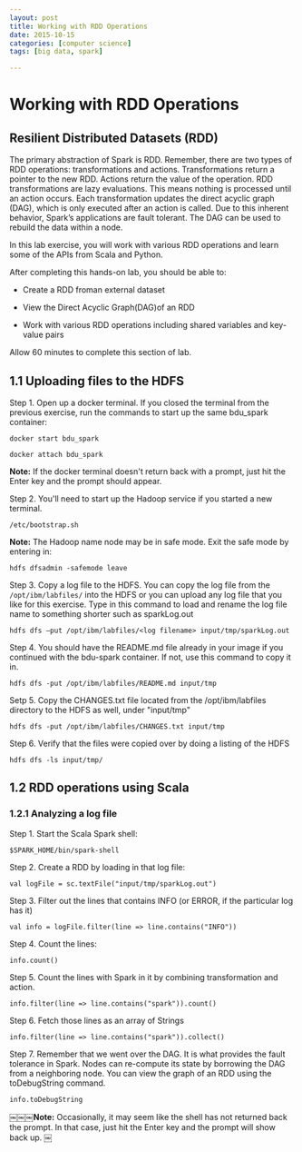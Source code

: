 ```yaml
---
layout: post
title: Working with RDD Operations
date: 2015-10-15
categories: [computer science]
tags: [big data, spark]

---
```


# Working with RDD Operations


## Resilient Distributed Datasets (RDD)
The primary abstraction of Spark is RDD. Remember, there are two types of RDD operations: transformations and actions. Transformations return a pointer to the new RDD. Actions return the value of the operation. RDD transformations are lazy evaluations. This means nothing is processed until an action occurs. Each transformation updates the direct acyclic graph (DAG), which is only executed after an action is called. Due to this inherent behavior, Spark’s applications are fault tolerant. The DAG can be used to rebuild the data within a node.In this lab exercise, you will work with various RDD operations and learn some of the APIs from Scala and Python.
After completing this hands-on lab, you should be able to:* Create a RDD froman external dataset
* View the Direct Acyclic Graph(DAG)of an RDD
* Work with various RDD operations including shared variables and key-value pairsAllow 60 minutes to complete this section of lab.
## 1.1 Uploading files to the HDFS
Step 1. Open up a docker terminal. If you closed the terminal from the previous exercise, run the commands to start up the same bdu_spark container:
```
docker start bdu_spark 

docker attach bdu_spark
```

**Note:** If the docker terminal doesn't return back with a prompt, just hit the Enter key and the prompt should appear. 

Step 2. You'll need to start up the Hadoop service if you started a new terminal. 

```
/etc/bootstrap.sh 
```

**Note:** The Hadoop name node may be in safe mode. Exit the safe mode by entering in: 

```
hdfs dfsadmin -safemode leave 
```

Step 3. Copy a log file to the HDFS. You can copy the log file from the `/opt/ibm/labfiles/` into the HDFS or you can upload any log file that you like for this exercise. Type in this command to load and rename the log file name to something shorter such as sparkLog.out 

```
hdfs dfs –put /opt/ibm/labfiles/<log filename> input/tmp/sparkLog.out 
```

Step 4. You should have the README.md file already in your image if you continued with the bdu-spark container. If not, use this command to copy it in. 

```
hdfs dfs -put /opt/ibm/labfiles/README.md input/tmp 
```

Setp 5. Copy the CHANGES.txt file located from the /opt/ibm/labfiles directory to the HDFS as well, under "input/tmp" 

```
hdfs dfs -put /opt/ibm/labfiles/CHANGES.txt input/tmp 
```

Step 6. Verify that the files were copied over by doing a listing of the HDFS       

```
hdfs dfs -ls input/tmp/
```

## 1.2 RDD operations using Scala

### 1.2.1 Analyzing a log file 

Step 1. Start the Scala Spark shell:       

```
$SPARK_HOME/bin/spark-shell 
```

Step 2. Create a RDD by loading in that log file: 

```
val logFile = sc.textFile("input/tmp/sparkLog.out")
``` 

Step 3. Filter out the lines that contains INFO (or ERROR, if the particular log has it) 

```
val info = logFile.filter(line => line.contains("INFO")) 
```

Step 4. Count the lines:       

```
info.count()
``` 

Step 5. Count the lines with Spark in it by combining transformation and action. 

```
info.filter(line => line.contains("spark")).count() 
```

Step 6. Fetch those lines as an array of Strings 

```
info.filter(line => line.contains("spark")).collect()
``` 

Step 7. Remember that we went over the DAG. It is what provides the fault tolerance in Spark. Nodes can re-compute its state by borrowing the DAG from a neighboring node. You can view the graph of an RDD using the toDebugString command.       

```
info.toDebugString```
**￼￼￼Note:** Occasionally, it may seem like the shell has not returned back the prompt. In that case, just hit the Enter key and the prompt will show back up. ￼